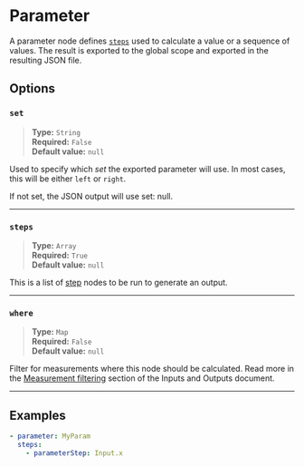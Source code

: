 # Parameter

A parameter node defines [`steps`](./steps/index.md) used to calculate a value or a sequence of
values. The result is exported to the global scope and exported in the
resulting JSON file.


## Options

### `set`

> **Type:** `String`  
> **Required:** `False`  
> **Default value:** `null`

Used to specify which _set_ the exported parameter will use. In most cases,
this will be either `left` or `right`.

If not set, the JSON output will use set: null.

---

### `steps`

> **Type:** `Array`  
> **Required:** `True`  
> **Default value:** `null`

This is a list of [step](./steps/index.md) nodes to be run to generate an output.

---

### `where`

> **Type:** `Map`  
> **Required:** `False`  
> **Default value:** `null`

Filter for measurements where this node should be calculated. Read more in the [Measurement filtering](../inputs-and-outputs.md#measurement-filtering) section of the Inputs and Outputs document.

---

## Examples

```yaml
- parameter: MyParam
  steps:
    - parameterStep: Input.x
```